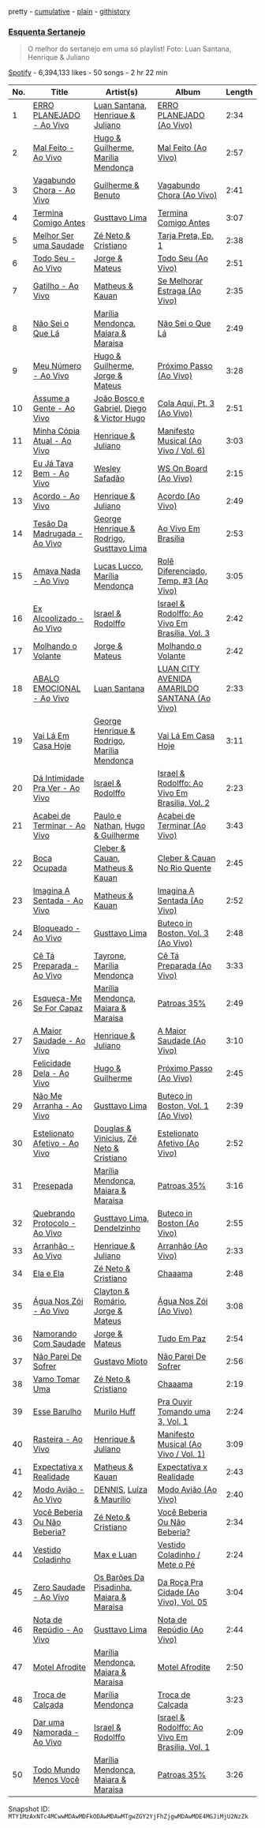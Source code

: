 pretty - [cumulative](/playlists/cumulative/37i9dQZF1DXdSjVZQzv2tl.md) - [plain](/playlists/plain/37i9dQZF1DXdSjVZQzv2tl) - [githistory](https://github.githistory.xyz/mackorone/spotify-playlist-archive/blob/main/playlists/plain/37i9dQZF1DXdSjVZQzv2tl)

### [Esquenta Sertanejo](https://open.spotify.com/playlist/37i9dQZF1DXdSjVZQzv2tl)

> O melhor do sertanejo em uma só playlist! Foto: Luan Santana, Henrique & Juliano

[Spotify](https://open.spotify.com/user/spotify) - 6,394,133 likes - 50 songs - 2 hr 22 min

| No. | Title | Artist(s) | Album | Length |
|---|---|---|---|---|
| 1 | [ERRO PLANEJADO \- Ao Vivo](https://open.spotify.com/track/0sjhY8nPIm6cPOQfyUPmJe) | [Luan Santana](https://open.spotify.com/artist/3qvcCP2J0fWi0m0uQDUf6r), [Henrique & Juliano](https://open.spotify.com/artist/3p7PcrEHaaKLJnPUGOtRlT) | [ERRO PLANEJADO \(Ao Vivo\)](https://open.spotify.com/album/0jetp5tmpbqH3gqlGYJvUL) | 2:34 |
| 2 | [Mal Feito \- Ao Vivo](https://open.spotify.com/track/5719MEdRQcH4c3phXqX7WN) | [Hugo & Guilherme](https://open.spotify.com/artist/1LIuN7ov1IBQDdLsU83ojl), [Marília Mendonça](https://open.spotify.com/artist/1yR65psqiazQpeM79CcGh8) | [Mal Feito \(Ao Vivo\)](https://open.spotify.com/album/6wM2qL8ddXGiEMPy44Wt8I) | 2:57 |
| 3 | [Vagabundo Chora \- Ao Vivo](https://open.spotify.com/track/2ebFBmle5uXcdbrCAOvPcZ) | [Guilherme & Benuto](https://open.spotify.com/artist/6m6e7D2TnV0aYMllFFwMxu) | [Vagabundo Chora \(Ao Vivo\)](https://open.spotify.com/album/1plYdPJYejQQpBvlebGdnk) | 2:41 |
| 4 | [Termina Comigo Antes](https://open.spotify.com/track/1K8AtBJXcdq5mywMnZuARP) | [Gusttavo Lima](https://open.spotify.com/artist/7MiDcPa6UiV3In7lIM71IN) | [Termina Comigo Antes](https://open.spotify.com/album/3DnY0LdBlcqVcSOGLHE4Vq) | 3:07 |
| 5 | [Melhor Ser uma Saudade](https://open.spotify.com/track/6Lk3kU7JcQ5dZ7jbmhJzQN) | [Zé Neto & Cristiano](https://open.spotify.com/artist/487N2T9nIPEHrlTZLL3SQs) | [Tarja Preta, Ep\. 1](https://open.spotify.com/album/5BDWrnqQRfs2wSre2V7GbY) | 2:38 |
| 6 | [Todo Seu \- Ao Vivo](https://open.spotify.com/track/546dFmvwFGBY7MJOkV5ctq) | [Jorge & Mateus](https://open.spotify.com/artist/1elUiq4X7pxej6FRlrEzjM) | [Todo Seu \(Ao Vivo\)](https://open.spotify.com/album/6tcIk5cJCa6xNtRUuTTBVB) | 2:51 |
| 7 | [Gatilho \- Ao Vivo](https://open.spotify.com/track/42nZBOwXNdO24Ml032bLBS) | [Matheus & Kauan](https://open.spotify.com/artist/2Z0lRIqr997lIUiPtrpKCr) | [Se Melhorar Estraga \(Ao Vivo\)](https://open.spotify.com/album/5oITwDGkkWE8RxG8LQ6AV6) | 2:35 |
| 8 | [Não Sei o Que Lá](https://open.spotify.com/track/7graPn87bYFxTLNnRnFDMZ) | [Marília Mendonça](https://open.spotify.com/artist/1yR65psqiazQpeM79CcGh8), [Maiara & Maraisa](https://open.spotify.com/artist/59jlthNnbmim5l9tmNA7se) | [Não Sei o Que Lá](https://open.spotify.com/album/2XNMZxBXu26RGAwL3524Ye) | 2:49 |
| 9 | [Meu Número \- Ao Vivo](https://open.spotify.com/track/3XF598RmEUF3XW4XKo1lyP) | [Hugo & Guilherme](https://open.spotify.com/artist/1LIuN7ov1IBQDdLsU83ojl), [Jorge & Mateus](https://open.spotify.com/artist/1elUiq4X7pxej6FRlrEzjM) | [Próximo Passo \(Ao Vivo\)](https://open.spotify.com/album/2ybspxBvzQhRsdPR85s2s9) | 3:28 |
| 10 | [Assume a Gente \- Ao Vivo](https://open.spotify.com/track/2IJPcsIjReWb0v4EdNuwLu) | [João Bosco e Gabriel](https://open.spotify.com/artist/21WAvVROZ83oUvJwFTG2dH), [Diego & Victor Hugo](https://open.spotify.com/artist/3k68C6mNMJL6OaAdWeW2ZF) | [Cola Aqui, Pt\. 3 \(Ao Vivo\)](https://open.spotify.com/album/4TBovTffAvKSHeHn5ppnai) | 2:51 |
| 11 | [Minha Cópia Atual \- Ao Vivo](https://open.spotify.com/track/4HpRywZJgzkXXYLKJ0mLiY) | [Henrique & Juliano](https://open.spotify.com/artist/3p7PcrEHaaKLJnPUGOtRlT) | [Manifesto Musical \(Ao Vivo / Vol\. 6\)](https://open.spotify.com/album/5Z5Y76DPTwvgg02i4gS6OT) | 3:03 |
| 12 | [Eu Já Tava Bem \- Ao Vivo](https://open.spotify.com/track/5lCAtKxkZL6tFDyGX9t87j) | [Wesley Safadão](https://open.spotify.com/artist/1AL2GKpmRrKXkYIcASuRFa) | [WS On Board \(Ao Vivo\)](https://open.spotify.com/album/3jk9qHtMT4eVvVwvUVD11z) | 2:15 |
| 13 | [Acordo \- Ao Vivo](https://open.spotify.com/track/2jb8HW2CXr4mOJaw7LJyVw) | [Henrique & Juliano](https://open.spotify.com/artist/3p7PcrEHaaKLJnPUGOtRlT) | [Acordo \(Ao Vivo\)](https://open.spotify.com/album/1hG9khbERmeplVf0lTn6gm) | 2:49 |
| 14 | [Tesão Da Madrugada \- Ao Vivo](https://open.spotify.com/track/4grGI2vFnknrfmHT1JOVFU) | [George Henrique & Rodrigo](https://open.spotify.com/artist/3FlCKtwOEYQQYyGVEbxG2Z), [Gusttavo Lima](https://open.spotify.com/artist/7MiDcPa6UiV3In7lIM71IN) | [Ao Vivo Em Brasília](https://open.spotify.com/album/6NM4daMHIA3uWxf2YjITpC) | 2:53 |
| 15 | [Amava Nada \- Ao Vivo](https://open.spotify.com/track/60JP0KEMPE9uOw5NGGfPpW) | [Lucas Lucco](https://open.spotify.com/artist/06cd30Cv9US973Ika84gDw), [Marília Mendonça](https://open.spotify.com/artist/1yR65psqiazQpeM79CcGh8) | [Rolê Diferenciado, Temp\. \#3 \(Ao Vivo\)](https://open.spotify.com/album/78SmFsr14MytkxzvCRIAHJ) | 3:05 |
| 16 | [Ex Alcoolizado \- Ao Vivo](https://open.spotify.com/track/2VATVdFqb7QqxfAcQPvNpc) | [Israel & Rodolffo](https://open.spotify.com/artist/41QLxRXlc2NwfJZkHGHKid) | [Israel & Rodolffo: Ao Vivo Em Brasília, Vol\. 3](https://open.spotify.com/album/33kS9T1bA6L7fosKns9fx6) | 2:42 |
| 17 | [Molhando o Volante](https://open.spotify.com/track/3ITkrUvAA6gzxer2UIom3P) | [Jorge & Mateus](https://open.spotify.com/artist/1elUiq4X7pxej6FRlrEzjM) | [Molhando o Volante](https://open.spotify.com/album/27M30wcfpfaDbTPeTI1H9l) | 2:42 |
| 18 | [ABALO EMOCIONAL \- Ao Vivo](https://open.spotify.com/track/53RxHysDJ0cjugMcPymwja) | [Luan Santana](https://open.spotify.com/artist/3qvcCP2J0fWi0m0uQDUf6r) | [LUAN CITY AVENIDA AMARILDO SANTANA \(Ao Vivo\)](https://open.spotify.com/album/5kzhYibysBoVBzdWtFsGxF) | 2:33 |
| 19 | [Vai Lá Em Casa Hoje](https://open.spotify.com/track/1c4htMHiolERc0YJvZNdlc) | [George Henrique & Rodrigo](https://open.spotify.com/artist/3FlCKtwOEYQQYyGVEbxG2Z), [Marília Mendonça](https://open.spotify.com/artist/1yR65psqiazQpeM79CcGh8) | [Vai Lá Em Casa Hoje](https://open.spotify.com/album/2ULXBNAz2pgBQmwc3qODUz) | 3:11 |
| 20 | [Dá Intimidade Pra Ver \- Ao Vivo](https://open.spotify.com/track/0j8nXyOr5UXWHqy0BBnZ6L) | [Israel & Rodolffo](https://open.spotify.com/artist/41QLxRXlc2NwfJZkHGHKid) | [Israel & Rodolffo: Ao Vivo Em Brasília, Vol\. 2](https://open.spotify.com/album/0nSCmDQ8GRpsu4sAKKhaBM) | 2:23 |
| 21 | [Acabei de Terminar \- Ao Vivo](https://open.spotify.com/track/3jPp5Aukksz9Ir0gZy6lZM) | [Paulo e Nathan](https://open.spotify.com/artist/3CGLLDfrPjF2FJ8HDCKMMv), [Hugo & Guilherme](https://open.spotify.com/artist/1LIuN7ov1IBQDdLsU83ojl) | [Acabei de Terminar \(Ao Vivo\)](https://open.spotify.com/album/0jliIkYIynexQBf1Oj9KPo) | 3:43 |
| 22 | [Boca Ocupada](https://open.spotify.com/track/36mUWhjTM3GNpncYy7RR6z) | [Cleber & Cauan](https://open.spotify.com/artist/6Y8pfJkEdw4EAST4g9C026), [Matheus & Kauan](https://open.spotify.com/artist/2Z0lRIqr997lIUiPtrpKCr) | [Cleber & Cauan No Rio Quente](https://open.spotify.com/album/0sEb6tyxysVFuoKfaN5WdA) | 2:45 |
| 23 | [Imagina A Sentada \- Ao Vivo](https://open.spotify.com/track/0lxGtl0S9wO2LAFchHrEtM) | [Matheus & Kauan](https://open.spotify.com/artist/2Z0lRIqr997lIUiPtrpKCr) | [Imagina A Sentada \(Ao Vivo\)](https://open.spotify.com/album/0SAMg0b9QbopaOj0ClEwiq) | 2:52 |
| 24 | [Bloqueado \- Ao Vivo](https://open.spotify.com/track/7MLCxrDoxcTRg1u3QAGE5a) | [Gusttavo Lima](https://open.spotify.com/artist/7MiDcPa6UiV3In7lIM71IN) | [Buteco in Boston, Vol\. 3 \(Ao Vivo\)](https://open.spotify.com/album/7j9x6yqb1XSNsyxEh3q3QK) | 2:48 |
| 25 | [Cê Tá Preparada \- Ao Vivo](https://open.spotify.com/track/1tYJnXtKLoWVIL4lZOouQG) | [Tayrone](https://open.spotify.com/artist/2T1se5h5FRkw7ZfR7yxdlm), [Marília Mendonça](https://open.spotify.com/artist/1yR65psqiazQpeM79CcGh8) | [Cê Tá Preparada \(Ao Vivo\)](https://open.spotify.com/album/0SKpoFXvWGulci9ZGmWKCy) | 3:33 |
| 26 | [Esqueça\-Me Se For Capaz](https://open.spotify.com/track/4qsOrxBv09HhNSpsgMRXdC) | [Marília Mendonça](https://open.spotify.com/artist/1yR65psqiazQpeM79CcGh8), [Maiara & Maraisa](https://open.spotify.com/artist/59jlthNnbmim5l9tmNA7se) | [Patroas 35%](https://open.spotify.com/album/5S0cTPPACcLQxZPe2X88bQ) | 2:49 |
| 27 | [A Maior Saudade \- Ao Vivo](https://open.spotify.com/track/5Q0ZnQjk4lQpScX7ujswun) | [Henrique & Juliano](https://open.spotify.com/artist/3p7PcrEHaaKLJnPUGOtRlT) | [A Maior Saudade \(Ao Vivo\)](https://open.spotify.com/album/5t3C6hF6FRHj0kHJOT9vKW) | 3:10 |
| 28 | [Felicidade Dela \- Ao Vivo](https://open.spotify.com/track/6BIvQ6KIdwhUB29lCVy0cd) | [Hugo & Guilherme](https://open.spotify.com/artist/1LIuN7ov1IBQDdLsU83ojl) | [Próximo Passo \(Ao Vivo\)](https://open.spotify.com/album/3CL1Onx0BwSqt6vlxWE2NQ) | 2:45 |
| 29 | [Não Me Arranha \- Ao Vivo](https://open.spotify.com/track/3eq6zwPwN5SAw0rZxNHI22) | [Gusttavo Lima](https://open.spotify.com/artist/7MiDcPa6UiV3In7lIM71IN) | [Buteco in Boston, Vol\. 1 \(Ao Vivo\)](https://open.spotify.com/album/6kqV2ortasb6HOA7pupoKs) | 2:39 |
| 30 | [Estelionato Afetivo \- Ao Vivo](https://open.spotify.com/track/0m6XpDgZSyqyCg0HKOCaO8) | [Douglas & Vinicius](https://open.spotify.com/artist/7M83IzPXGA4ClZJ5reW2Ro), [Zé Neto & Cristiano](https://open.spotify.com/artist/487N2T9nIPEHrlTZLL3SQs) | [Estelionato Afetivo \(Ao Vivo\)](https://open.spotify.com/album/6b9kRGac9mBHA2YJRVMzOT) | 2:52 |
| 31 | [Presepada](https://open.spotify.com/track/3YvE7uo4ffseBoJPh8IhHp) | [Marília Mendonça](https://open.spotify.com/artist/1yR65psqiazQpeM79CcGh8), [Maiara & Maraisa](https://open.spotify.com/artist/59jlthNnbmim5l9tmNA7se) | [Patroas 35%](https://open.spotify.com/album/5S0cTPPACcLQxZPe2X88bQ) | 3:16 |
| 32 | [Quebrando Protocolo \- Ao Vivo](https://open.spotify.com/track/4OjLi2Ji9UhVsHjqzRGCsM) | [Gusttavo Lima](https://open.spotify.com/artist/7MiDcPa6UiV3In7lIM71IN), [Dendelzinho](https://open.spotify.com/artist/297NNYE3ZnNvyNxHYV1KmN) | [Buteco in Boston \(Ao Vivo\)](https://open.spotify.com/album/1AebCIKwFh7upRidnha8yo) | 2:55 |
| 33 | [Arranhão \- Ao Vivo](https://open.spotify.com/track/4u06FbRh6FvV2FQZkouzCw) | [Henrique & Juliano](https://open.spotify.com/artist/3p7PcrEHaaKLJnPUGOtRlT) | [Arranhão \(Ao Vivo\)](https://open.spotify.com/album/4eELc3RSnehVnvMxk2hy2z) | 2:33 |
| 34 | [Ela e Ela](https://open.spotify.com/track/5Yu1AOnIzC1tWRJ4U0uW7u) | [Zé Neto & Cristiano](https://open.spotify.com/artist/487N2T9nIPEHrlTZLL3SQs) | [Chaaama](https://open.spotify.com/album/32Db0Wp1YHCpQW7GBqQbRU) | 2:48 |
| 35 | [Água Nos Zói \- Ao Vivo](https://open.spotify.com/track/77rIMl1WIrLf4ZDKFYZ4ji) | [Clayton & Romário](https://open.spotify.com/artist/1tKrZaph4cLsnEdqC5BNEQ), [Jorge & Mateus](https://open.spotify.com/artist/1elUiq4X7pxej6FRlrEzjM) | [Água Nos Zói \(Ao Vivo\)](https://open.spotify.com/album/055iSHIEhSre9fapRUBcRP) | 3:08 |
| 36 | [Namorando Com Saudade](https://open.spotify.com/track/6m84TzSTM5nbwZxIxkYHz6) | [Jorge & Mateus](https://open.spotify.com/artist/1elUiq4X7pxej6FRlrEzjM) | [Tudo Em Paz](https://open.spotify.com/album/57h6WHDjwNGIs5NMeKYEoL) | 2:54 |
| 37 | [Não Parei De Sofrer](https://open.spotify.com/track/4zN7Kfk6s75jBOEehLHzV2) | [Gustavo Mioto](https://open.spotify.com/artist/1X6ORK7IekgmyjV6IFPszP) | [Não Parei De Sofrer](https://open.spotify.com/album/6uUkwRbRO8rTxPXDBIW0e9) | 2:56 |
| 38 | [Vamo Tomar Uma](https://open.spotify.com/track/1YiO0AdZz9HNoJZr8nkaDR) | [Zé Neto & Cristiano](https://open.spotify.com/artist/487N2T9nIPEHrlTZLL3SQs) | [Chaaama](https://open.spotify.com/album/32Db0Wp1YHCpQW7GBqQbRU) | 2:19 |
| 39 | [Esse Barulho](https://open.spotify.com/track/67fTDdGkHk1G5IZokS4uML) | [Murilo Huff](https://open.spotify.com/artist/3hq7WoPJsrRP0KMSLhUgRz) | [Pra Ouvir Tomando uma 3, Vol\. 1](https://open.spotify.com/album/3hJSkysKvEixdL54qbpj5m) | 2:24 |
| 40 | [Rasteira \- Ao Vivo](https://open.spotify.com/track/685gjMmRjwLFrtCWtF2sXo) | [Henrique & Juliano](https://open.spotify.com/artist/3p7PcrEHaaKLJnPUGOtRlT) | [Manifesto Musical \(Ao Vivo / Vol\. 1\)](https://open.spotify.com/album/34C5pWtJWvLUfKoIZTNrug) | 3:09 |
| 41 | [Expectativa x Realidade](https://open.spotify.com/track/1wdhj1r7aeWVDUl9d18YKu) | [Matheus & Kauan](https://open.spotify.com/artist/2Z0lRIqr997lIUiPtrpKCr) | [Expectativa x Realidade](https://open.spotify.com/album/39ZFdo1y2IeExS8zKixGgw) | 2:43 |
| 42 | [Modo Avião \- Ao Vivo](https://open.spotify.com/track/7m9Hr6qAquvk6nNFtBIlM0) | [DENNIS](https://open.spotify.com/artist/6xlRSRMLgZbsSNd0BMobwy), [Luíza & Maurílio](https://open.spotify.com/artist/0UbJJayomun8CvZKCPH9j3) | [Modo Avião \(Ao Vivo\)](https://open.spotify.com/album/1DSGVugkg3B6vZsw7lcs3n) | 2:40 |
| 43 | [Você Beberia Ou Não Beberia?](https://open.spotify.com/track/4P7IXYPAkinTdZrBF5bGWp) | [Zé Neto & Cristiano](https://open.spotify.com/artist/487N2T9nIPEHrlTZLL3SQs) | [Você Beberia Ou Não Beberia?](https://open.spotify.com/album/4MnS96VNoS7DYDfaEieteG) | 2:34 |
| 44 | [Vestido Coladinho](https://open.spotify.com/track/1d7AtPeraWVsvI4U1YTHt1) | [Max e Luan](https://open.spotify.com/artist/5M1ILxS67JEzWguvzNakgE) | [Vestido Coladinho / Mete o Pé](https://open.spotify.com/album/1tC5NEn1dOizQjd42aA1RA) | 2:24 |
| 45 | [Zero Saudade \- Ao Vivo](https://open.spotify.com/track/1oIqP923yBKV45IaXm5s14) | [Os Barões Da Pisadinha](https://open.spotify.com/artist/5Lv2GUVwqmQBPwrTrxucE5), [Maiara & Maraisa](https://open.spotify.com/artist/59jlthNnbmim5l9tmNA7se) | [Da Roça Pra Cidade \(Ao Vivo\), Vol\. 05](https://open.spotify.com/album/1WrwJGau8eVMIdryUdhBW4) | 3:04 |
| 46 | [Nota de Repúdio \- Ao Vivo](https://open.spotify.com/track/3agFBAMPiIvzfTh7a9Udm6) | [Gusttavo Lima](https://open.spotify.com/artist/7MiDcPa6UiV3In7lIM71IN) | [Nota de Repúdio \(Ao Vivo\)](https://open.spotify.com/album/4SuhgccvYOKxul2PraUze0) | 2:44 |
| 47 | [Motel Afrodite](https://open.spotify.com/track/2Rlde4R776iKtqODzVhMEM) | [Marília Mendonça](https://open.spotify.com/artist/1yR65psqiazQpeM79CcGh8), [Maiara & Maraisa](https://open.spotify.com/artist/59jlthNnbmim5l9tmNA7se) | [Motel Afrodite](https://open.spotify.com/album/5NbuHCJlpaeH6g0h1ahYDj) | 2:50 |
| 48 | [Troca de Calçada](https://open.spotify.com/track/4AAIAVjSyiq1N7SXKkwXZe) | [Marília Mendonça](https://open.spotify.com/artist/1yR65psqiazQpeM79CcGh8) | [Troca de Calçada](https://open.spotify.com/album/4CwfuAMrV2zwnoOzJtuI1k) | 3:23 |
| 49 | [Dar uma Namorada \- Ao Vivo](https://open.spotify.com/track/2PZmUFZGlUqkYJL0s0Cl6C) | [Israel & Rodolffo](https://open.spotify.com/artist/41QLxRXlc2NwfJZkHGHKid) | [Israel & Rodolffo: Ao Vivo Em Brasília, Vol\. 1](https://open.spotify.com/album/1nttpPXU88Llqwed7qJ19a) | 2:09 |
| 50 | [Todo Mundo Menos Você](https://open.spotify.com/track/6H1OZfzhdwK4lmaPnOLJ0b) | [Marília Mendonça](https://open.spotify.com/artist/1yR65psqiazQpeM79CcGh8), [Maiara & Maraisa](https://open.spotify.com/artist/59jlthNnbmim5l9tmNA7se) | [Patroas 35%](https://open.spotify.com/album/50wAyDdWCMpPnG3lzWUChj) | 3:26 |

Snapshot ID: `MTY1MzAxNTc4MCwwMDAwMDFkODAwMDAwMTgwZGY2YjFhZjgwMDAwMDE4MGJiMjU2NzZk`
